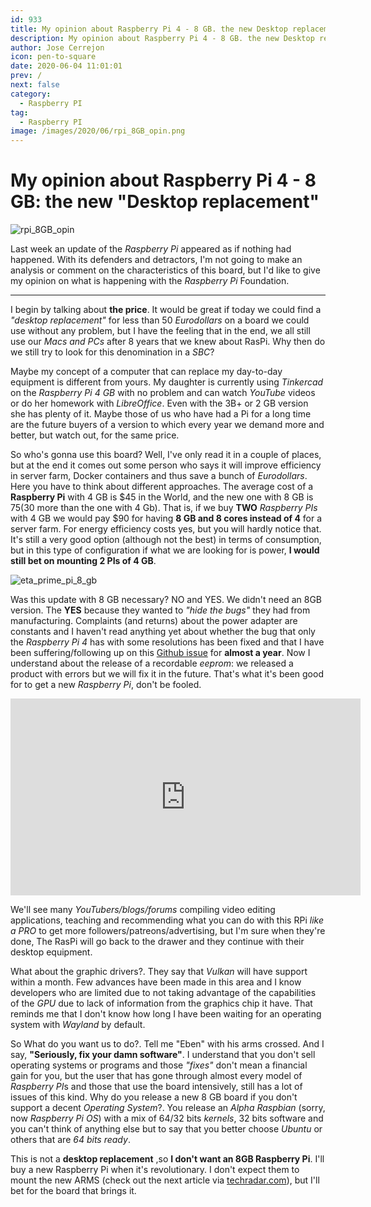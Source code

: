 ```yaml
---
id: 933
title: My opinion about Raspberry Pi 4 - 8 GB. the new Desktop replacement
description: My opinion about Raspberry Pi 4 - 8 GB. the new Desktop replacement
author: Jose Cerrejon
icon: pen-to-square
date: 2020-06-04 11:01:01
prev: /
next: false
category:
  - Raspberry PI
tag:
  - Raspberry PI
image: /images/2020/06/rpi_8GB_opin.png
---
```


# My opinion about Raspberry Pi 4 - 8 GB: the new "Desktop replacement"

![rpi_8GB_opin](/images/2020/06/rpi_8GB_opin.png)

Last week an update of the *Raspberry Pi* appeared as if nothing had happened. With its defenders and detractors, I'm not going to make an analysis or comment on the characteristics of this board, but I'd like to give my opinion on what is happening with the *Raspberry Pi* Foundation.

- - -

I begin by talking about **the price**. It would be great if today we could find a *"desktop replacement"* for less than 50 *Eurodollars* on a board we could use without any problem, but I have the feeling that in the end, we all still use our *Macs and PCs* after 8 years that we knew about RasPi. Why then do we still try to look for this denomination in a *SBC*?

Maybe my concept of a computer that can replace my day-to-day equipment is different from yours. My daughter is currently using *Tinkercad* on the *Raspberry Pi 4 GB* with no problem and can watch *YouTube* videos or do her homework with *LibreOffice*. Even with the 3B+ or 2 GB version she has plenty of it. Maybe those of us who have had a Pi for a long time are the future buyers of a version to which every year we demand more and better, but watch out, for the same price.

So who's gonna use this board? Well, I've only read it in a couple of places, but at the end it comes out some person who says it will improve efficiency in server farm, Docker containers and thus save a bunch of *Eurodollars*. Here you have to think about different approaches. The average cost of a **Raspberry Pi** with 4 GB is $45 in the World, and the new one with 8 GB is $75 ($30 more than the one with 4 Gb). That is, if we buy **TWO** *Raspberry PIs* with 4 GB we would pay $90 for having **8 GB and 8 cores instead of 4** for a server farm. For energy efficiency costs yes, but you will hardly notice that. It's still a very good option (although not the best) in terms of consumption, but in this type of configuration if what we are looking for is power, **I would still bet on mounting 2 PIs of 4 GB**.

![eta_prime_pi_8_gb](/images/2020/06/eta_prime_pi_8_gb.png)

Was this update with 8 GB necessary? NO and YES. We didn't need an 8GB version. The **YES** because they wanted to *"hide the bugs"* they had from manufacturing. Complaints (and returns) about the power adapter are constants and I haven't read anything yet about whether the bug that only the *Raspberry Pi 4* has with some resolutions has been fixed and that I have been suffering/following up on this [Github issue](https://github.com/raspberrypi/firmware/issues/1159) for **almost a year**. Now I understand about the release of a recordable *eeprom*: we released a product with errors but we will fix it in the future. That's what it's been good for to get a new *Raspberry Pi*, don't be fooled. 

<iframe width="560" height="315" src="https://www.youtube.com/embed/TpXBIYvYtBk" frameborder="0" allow="accelerometer; autoplay; encrypted-media; gyroscope; picture-in-picture" allowfullscreen></iframe>

We'll see many *YouTubers/blogs/forums* compiling video editing applications, teaching and recommending what you can do with this RPi *like a PRO* to get more followers/patreons/advertising, but I'm sure when they're done, The RasPi will go back to the drawer and they continue with their desktop equipment.

What about the graphic drivers?. They say that *Vulkan* will have support within a month. Few advances have been made in this area and I know developers who are limited due to not taking advantage of the capabilities of the *GPU* due to lack of information from the graphics chip it have. That reminds me that I don't know how long I have been waiting for an operating system with *Wayland* by default.

So What do you want us to do?. Tell me "Eben" with his arms crossed. And I say, **"Seriously, fix your damn software"**. I understand that you don't sell operating systems or programs and those *"fixes"* don't mean a financial gain for you, but the user that has gone through almost every model of *Raspberry PI*s and those that  use the board intensively, still has a lot of issues of this kind. Why do you release a new 8 GB board if you don't support a decent *Operating System*?. You release an *Alpha Raspbian* (sorry, now *Raspberry Pi OS*) with a mix of 64/32 bits *kernels*, 32 bits software and you can't think of anything else but to say that you better choose *Ubuntu* or others that are *64 bits ready*.

This is not a **desktop replacement** ,so **I don't want an 8GB Raspberry Pi**. I'll buy a new Raspberry Pi when it's revolutionary. I don't expect them to mount the new ARMS (check out the next article via [techradar.com](https://www.techradar.com/news/arm-reveals-the-hardware-that-will-power-the-smartphones-of-2021)), but I'll bet for the board that brings it.